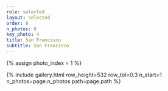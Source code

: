 ```yaml
---
role: selected
layout: selected
order: 0
n_photos: 9
key_photo: 4
title: San Francisco
subtitle: San Francisco
---
```


{% assign photo_index = 1 %}

{% include gallery.html row_height=532 row_tol=0.3 n_start=1 n_photos=page.n_photos path=page.path %}